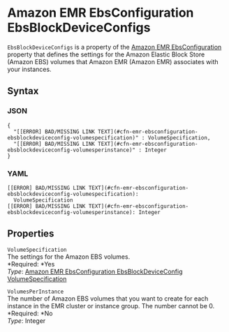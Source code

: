 # Amazon EMR EbsConfiguration EbsBlockDeviceConfigs<a name="aws-properties-emr-ebsconfiguration-ebsblockdeviceconfig"></a>

`EbsBlockDeviceConfigs` is a property of the [Amazon EMR EbsConfiguration](aws-properties-emr-ebsconfiguration.md) property that defines the settings for the Amazon Elastic Block Store \(Amazon EBS\) volumes that Amazon EMR \(Amazon EMR\) associates with your instances\.

## Syntax<a name="w3ab2c21c14d958b5"></a>

### JSON<a name="aws-properties-emr-ebsconfiguration-ebsblockdeviceconfig-syntax.json"></a>

```
{
  "[[ERROR] BAD/MISSING LINK TEXT](#cfn-emr-ebsconfiguration-ebsblockdeviceconfig-volumespecification)" : VolumeSpecification,
  "[[ERROR] BAD/MISSING LINK TEXT](#cfn-emr-ebsconfiguration-ebsblockdeviceconfig-volumesperinstance)" : Integer
}
```

### YAML<a name="aws-properties-emr-ebsconfiguration-ebsblockdeviceconfig-syntax.yaml"></a>

```
[[ERROR] BAD/MISSING LINK TEXT](#cfn-emr-ebsconfiguration-ebsblockdeviceconfig-volumespecification):
  VolumeSpecification
[[ERROR] BAD/MISSING LINK TEXT](#cfn-emr-ebsconfiguration-ebsblockdeviceconfig-volumesperinstance): Integer
```

## Properties<a name="w3ab2c21c14d958b7"></a>

`VolumeSpecification`  
The settings for the Amazon EBS volumes\.  
*Required: *Yes  
*Type*: [Amazon EMR EbsConfiguration EbsBlockDeviceConfig VolumeSpecification](aws-properties-emr-ebsconfiguration-ebsblockdeviceconfig-volumespecification.md)

`VolumesPerInstance`  
The number of Amazon EBS volumes that you want to create for each instance in the EMR cluster or instance group\. The number cannot be 0\.  
*Required: *No  
*Type*: Integer